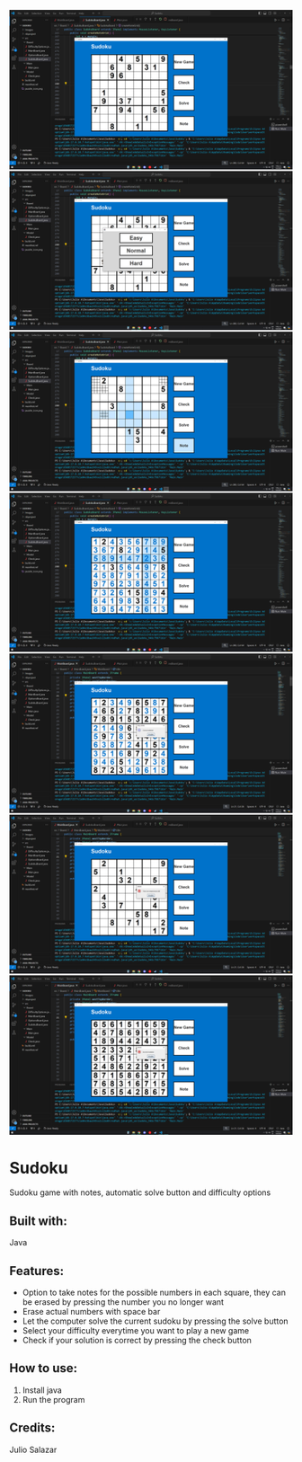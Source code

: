 ![Screenshot1](Images/Screenshots/Screenshot1.png)
![Screenshot2](Images/Screenshots/Screenshot2.png)
![Screenshot3](Images/Screenshots/Screenshot3.png)
![Screenshot4](Images/Screenshots/Screenshot4.png)
![Screenshot5](Images/Screenshots/Screenshot5.png)
![Screenshot6](Images/Screenshots/Screenshot6.png)
![Screenshot7](Images/Screenshots/Screenshot7.png)

# Sudoku
Sudoku game with notes, automatic solve button and difficulty options

## Built with:
Java

## Features:
- Option to take notes for the possible numbers in each square, they can be erased by pressing the number you no longer want
- Erase actual numbers with space bar
- Let the computer solve the current sudoku by pressing the solve button
- Select your difficulty everytime you want to play a new game
- Check if your solution is correct by pressing the check button

## How to use:
1. Install java
2. Run the program

## Credits:
Julio Salazar
